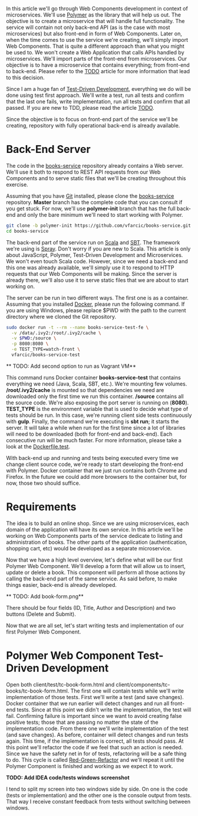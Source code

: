 In this article we'll go through Web Components development in context of microservices. We'll use [Polymer](https://www.polymer-project.org) as the library that will help us out. The objective is to create a microservice that will handle full functionality. The service will contain not only back-end API (as is the case with most microservices) but also front-end in form of Web Components. Later on, when the time comes to use the service we're creating, we'll simply import Web Components. That is quite a different approach than what you might be used to. We won't create a Web Application that calls APIs handled by microservices. We'll import parts of the front-end from microservices. Our objective is to have a microservice that contains everything; from front-end to back-end. Please refer to the [TODO](TODO) article for more information that lead to this decision.

Since I am a huge fan of [Test-Driven Development](TODO), everything we do will be done using test first approach. We'll write a test, run all tests and confirm that the last one fails, write implementation, run all tests and confirm that all passed. If you are new to TDD, please read the article [TODO](TODO).

Since the objective is to focus on front-end part of the service we'll be creating, repository with fully operational back-end is already available.

Back-End Server
===============

The code in the [books-service](https://github.com/vfarcic/books-service) repository already contains a Web server. We'll use it both to respond to REST API requests from our Web Components and to serve static files that we'll be creating throughout this exercise.

Assuming that you have [Git](https://git-scm.com/) installed, please clone the [books-service](https://github.com/vfarcic/books-service) repository. **Master** branch has the complete code that you can consult if you get stuck. For now, we'll use **polymer-init** branch that has the full back-end and only the bare minimum we'll need to start working with Polymer.

```bash
git clone -b polymer-init https://github.com/vfarcic/books-service.git
cd books-service
```

The back-end part of the service run on [Scala](http://www.scala-lang.org/) and [SBT](http://www.scala-sbt.org/). The framework we're using is [Spray](http://spray.io/). Don't worry if you are new to Scala. This article is only about JavaScript, Polymer, Test-Driven Development and Microservices. We won't even touch Scala code. However, since we need a back-end and this one was already available, we'll simply use it to respond to HTTP requests that our Web Components will be making. Since the server is already there, we'll also use it to serve static files that we are about to start working on.
 
The server can be run in two different ways. The first one is as a container. Assuming that you installed [Docker](https://www.docker.com/), please run the following command. If you are using Windows, please replace $PWD with the path to the current directory where we cloned the Git repository.

```bash
sudo docker run -t --rm --name books-service-test-fe \
  -v /data/.ivy2:/root/.ivy2/cache \
  -v $PWD:/source \
  -p 8080:8080 \
  -e TEST_TYPE=watch-front \
  vfarcic/books-service-test
```

** TODO: Add second option to run as Vagrant VM**

This command runs Docker container **books-service-test** that contains everything we need (Java, Scala, SBT, etc.). We're mounting few volumes. **/root/.ivy2/cache** is mounted so that dependencies we need are downloaded only the first time we run this container. **/source** contains all the source code. We're also exposing the port server is running on (**8080**). **TEST_TYPE** is the environment variable that is used to decide what type of tests should be run. In this case, we're running client side tests continuously with **gulp**. Finally, the command we're executing is **sbt run**; it starts the server. It will take a while when run for the first time since a lot of libraries will need to be downloaded (both for front-end and back-end). Each consecutive run will be much faster. For more information, please take a look at the [Dockerfile.test](https://github.com/vfarcic/books-service/blob/master/Dockerfile.test).

With back-end up and running and tests being executed every time we change client source code, we're ready to start developing the front-end with Polymer. Docker container that we just run contains both Chrome and Firefox. In the future we could add more browsers to the container but, for now, those two should suffice.

Requirements
============

The idea is to build an online shop. Since we are using microservices, each domain of the application will have its own service. In this article we'll be working on Web Components parts of the service dedicate to listing and administration of books. The other parts of the application (authentication, shopping cart, etc) would be developed as a separate microservice.
 
Now that we have a high level overview, let's define what will be our first Polymer Web Component. We'll develop a form that will allow us to insert, update or delete a book. This component will perform all those actions by calling the back-end part of the same service. As said before, to make things easier, back-end is already developed.

** TODO: Add book-form.png**

There should be four fields (ID, Title, Author and Description) and two buttons (Delete and Submit).

Now that we are all set, let's start writing tests and implementation of our first Polymer Web Component.

Polymer Web Component Test-Driven Development
=============================================

Open both client/test/tc-book-form.html and client/components/tc-books/tc-book-form.html. The first one will contain tests while we'll write implementation of those tests. First we'll write a test (and save changes). Docker container that we run earlier will detect changes and run all front-end tests. Since at this point we didn't write the implementation, the test will fail. Confirming failure is important since we want to avoid creating false positive tests; those that are passing no matter the state of the implementation code. From there one we'll write implementation of the test (and save changes). As before, container will detect changes and run tests again. This time, if the implementation is correct, all tests should pass. At this point we'll refactor the code if we feel that such an action is needed. Since we have the safety net in for of tests, refactoring will be a safe thing to do. This cycle is called [Red-Green-Refactor](TODO) and  we'll repeat it until the Polymer Component is finished and working as we expect it to work.

**TODO: Add IDEA code/tests windows screenshot**

I tend to split my screen into two windows side by side. On one is the code (tests or implementation) and the other one is the console output from tests. That way I receive constant feedback from tests without switching between windows.



